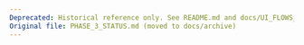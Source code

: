 ```yaml
---
Deprecated: Historical reference only. See README.md and docs/UI_FLOWS_AUDIT.md for current status and active roadmap.
Original file: PHASE_3_STATUS.md (moved to docs/archive)
---
```


